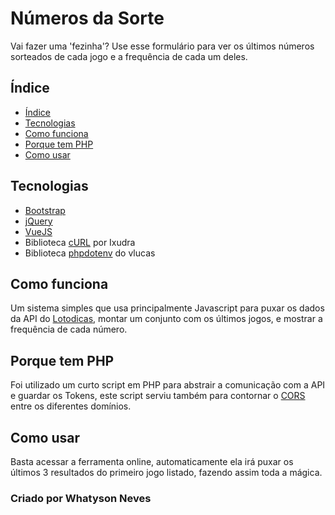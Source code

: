# Números da Sorte

Vai fazer uma 'fezinha'? Use esse formulário para ver os últimos números sorteados de cada jogo e a frequência de cada um deles.

## Índice

- [Índice](#índice "Índice")
- [Tecnologias](#tecnologias "Tecnologias")
- [Como funciona](#como-funciona "Como funciona")
- [Porque tem PHP](#porque-tem-php "Porque tem PHP")
- [Como usar](#como-usar "Como usar")

## Tecnologias

- [Bootstrap](https://getbootstrap.com/ "Twitter Bootstrap")
- [jQuery](https://jquery.com/ "jQuery")
- [VueJS](https://vuejs.org/ "VueJS")
- Biblioteca [cURL](https://github.com/ixudra/curl "cURL por Ixudra") por Ixudra
- Biblioteca [phpdotenv](https://github.com/vlucas/phpdotenv "phpdotenv do vlucas") do vlucas

## Como funciona

Um sistema simples que usa principalmente Javascript para puxar os dados da API do [Lotodicas](https://www.lotodicas.com.br/ "Lotodicas"), montar um conjunto com os últimos jogos, e mostrar a frequência de cada número.

## Porque tem PHP

Foi utilizado um curto script em PHP para abstrair a comunicação com a API e guardar os Tokens, este script serviu também para contornar o [CORS](https://developer.mozilla.org/pt-BR/docs/Web/HTTP/Controle_Acesso_CORS "CORS") entre os diferentes domínios.

## Como usar

Basta acessar a ferramenta online, automaticamente ela irá puxar os últimos 3 resultados do primeiro jogo listado, fazendo assim toda a mágica.

### Criado por Whatyson Neves
